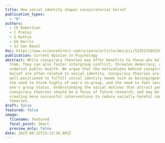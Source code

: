 ```yaml
---
title: How social identity shapes conspiratorial belief
publication_types:
  - "0"
authors:
  - CE Robertson
  - C Pretus
  - S Rathje
  - EA Harris
  - JJ Van Bavel
doi: https://www.sciencedirect.com/science/article/abs/pii/S2352250X22001440
publication: Current Opinion in Psychology
abstract: While conspiracy theories may offer benefits to those who believe in
  them, they can also foster intergroup conflict, threaten democracy, and
  undercut public health. We argue that the motivations behind conspiracy theory
  belief are often related to social identity. Conspiracy theories are
  well-positioned to fulfill social identity needs such as belongingness goals,
  the need to think highly of one's in-group, and the need to feel secure in
  one's group status. Understanding the social motives that attract people to
  conspiracy theories should be a focus of future research, and may be key to
  creating more successful interventions to reduce socially harmful conspiracy
  theories.
draft: false
featured: false
image:
  filename: featured
  focal_point: Smart
  preview_only: false
date: 2023-08-12T23:13:34.891Z
---
```

